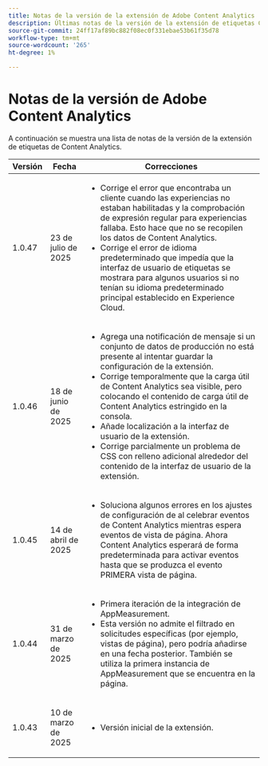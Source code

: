 ```yaml
---
title: Notas de la versión de la extensión de Adobe Content Analytics
description: Últimas notas de la versión de la extensión de etiquetas Content Analytics en Adobe Experience Platform.
source-git-commit: 24ff17af89bc882f08ec0f331ebae53b61f35d78
workflow-type: tm+mt
source-wordcount: '265'
ht-degree: 1%

---
```


# Notas de la versión de Adobe Content Analytics

A continuación se muestra una lista de notas de la versión de la extensión de etiquetas de Content Analytics.

| Versión | Fecha | Correcciones |
|---|---|---|
| <p>1.0.47</p> | <p>23 de julio de 2025</p> | <ul><li>Corrige el error que encontraba un cliente cuando las experiencias no estaban habilitadas y la comprobación de expresión regular para experiencias fallaba. Esto hace que no se recopilen los datos de Content Analytics.</li><li>Corrige el error de idioma predeterminado que impedía que la interfaz de usuario de etiquetas se mostrara para algunos usuarios si no tenían su idioma predeterminado principal establecido en Experience Cloud.</li></ul> |
| <p>1.0.46</p> | <p>18 de junio de 2025</p> | <ul><li>Agrega una notificación de mensaje si un conjunto de datos de producción no está presente al intentar guardar la configuración de la extensión.</li><li>Corrige temporalmente que la carga útil de Content Analytics sea visible, pero colocando el contenido de carga útil de Content Analytics estringido en la consola.</li><li>Añade localización a la interfaz de usuario de la extensión.</li><li>Corrige parcialmente un problema de CSS con relleno adicional alrededor del contenido de la interfaz de usuario de la extensión.</li></ul> |
| <p>1.0.45</p> | <p>14 de abril de 2025</p> | <ul><li>Soluciona algunos errores en los ajustes de configuración de al celebrar eventos de Content Analytics mientras espera eventos de vista de página. Ahora Content Analytics esperará de forma predeterminada para activar eventos hasta que se produzca el evento PRIMERA vista de página.</li></ul> |
| <p>1.0.44</p> | <p>31 de marzo de 2025</p> | <ul><li>Primera iteración de la integración de AppMeasurement.</li><li>Esta versión no admite el filtrado en solicitudes específicas (por ejemplo, vistas de página), pero podría añadirse en una fecha posterior.  También se utiliza la primera instancia de AppMeasurement que se encuentra en la página.</li></ul> |
| <p>1.0.43</p> | <p>10 de marzo de 2025</p> | <ul><li>Versión inicial de la extensión.</li></ul> |

